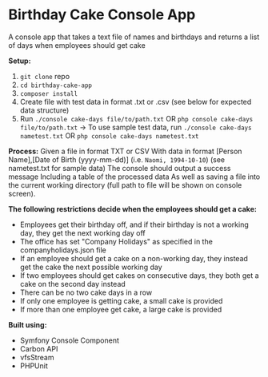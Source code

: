 # Birthday Cake Console App
A console app that takes a text file of names and birthdays and returns a list of days when employees should get cake

**Setup:**
1. `git clone` repo
2. `cd birthday-cake-app`
3. `composer install`
4. Create file with test data in format .txt or .csv (see below for expected data structure)
5. Run `./console cake-days file/to/path.txt` OR `php console cake-days file/to/path.txt`
  -> To use sample test data, run `./console cake-days nametest.txt` OR `php console cake-days nametest.txt`

**Process:**
Given a file in format TXT or CSV
With data in format [Person Name],[Date of Birth (yyyy-mm-dd)] (i.e. `Naomi, 1994-10-10`) (see nametest.txt for sample data)
The console should output a success message 
Including a table of the processed data
As well as saving a file into the current working directory (full path to file will be shown on console screen).

**The following restrictions decide when the employees should get a cake:**
- Employees get their birthday off, and if their birthday is not a working day, they get the next working day off
- The office has set "Company Holidays" as specified in the companyholidays.json file
- If an employee should get a cake on a non-working day, they instead get the cake the next possible working day
- If two employees should get cakes on consecutive days, they both get a cake on the second day instead
- There can be no two cake days in a row
- If only one employee is getting cake, a small cake is provided
- If more than one employee get cake, a large cake is provided

**Built using:**
- Symfony Console Component
- Carbon API
- vfsStream
- PHPUnit


